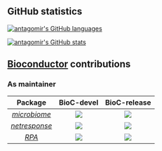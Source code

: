 
## GitHub statistics

[![antagomir's GitHub languages](https://github-readme-stats.vercel.app/api/top-langs?username=antagomir&layout=compact)](https://github.com/anuraghazra/github-readme-stats)

[![antagomir's GitHub stats](https://github-readme-stats.vercel.app/api?username=antagomir)](https://github.com/anuraghazra/github-readme-stats)


## [Bioconductor](https://bioconductor.org) contributions

### As maintainer

| Package | BioC-devel | BioC-release |
|:----------------:|:----------------:|:----------------:|
| [_microbiome_](https://github.com/antagomir/microbiome) | [![](http://bioconductor.org/shields/build/devel/bioc/microbiome.svg)](http://bioconductor.org/checkResults/devel/bioc-LATEST/microbiome) |[![](http://bioconductor.org/shields/build/release/bioc/microbiome.svg)](http://bioconductor.org/checkResults/release/bioc-LATEST/microbiome) |
| [_netresponse_](https://github.com/antagomir/netresponse) | [![](http://bioconductor.org/shields/build/devel/bioc/netresponse.svg)](http://bioconductor.org/checkResults/devel/bioc-LATEST/netresponse) |[![](http://bioconductor.org/shields/build/release/bioc/netresponse.svg)](http://bioconductor.org/checkResults/release/bioc-LATEST/netresponse) |
| [_RPA_](https://github.com/antagomir/RPA) | [![](http://bioconductor.org/shields/build/devel/bioc/RPA.svg)](http://bioconductor.org/checkResults/devel/bioc-LATEST/RPA) |[![](http://bioconductor.org/shields/build/release/bioc/RPA.svg)](http://bioconductor.org/checkResults/release/bioc-LATEST/RPA) |

<!--

### As co-maintainer

| Package | BioC-devel | BioC-release |
|:----------------:|:----------------:|:----------------:|
| _mia_ | [![](http://bioconductor.org/shields/build/devel/bioc/mia.svg)](http://bioconductor.org/checkResults/devel/bioc-LATEST/mia) | [![](http://bioconductor.org/shields/build/release/bioc/mia.svg)](http://bioconductor.org/checkResults/release/bioc-LATEST/mia) |
| _miaViz_ | [![](http://bioconductor.org/shields/build/devel/bioc/miaViz.svg)](http://bioconductor.org/checkResults/devel/bioc-LATEST/miaViz) | [![](http://bioconductor.org/shields/build/release/bioc/miaViz.svg)](http://bioconductor.org/checkResults/release/bioc-LATEST/miaViz) |

-->


